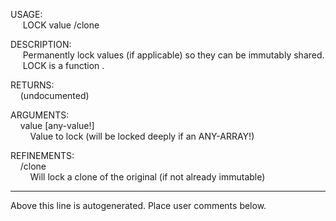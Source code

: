 USAGE:  
&nbsp;&nbsp;&nbsp;&nbsp;&nbsp;LOCK&nbsp;value&nbsp;/clone  
  
DESCRIPTION:  
&nbsp;&nbsp;&nbsp;&nbsp;&nbsp;Permanently&nbsp;lock&nbsp;values&nbsp;(if&nbsp;applicable)&nbsp;so&nbsp;they&nbsp;can&nbsp;be&nbsp;immutably&nbsp;shared.  
&nbsp;&nbsp;&nbsp;&nbsp;&nbsp;LOCK&nbsp;is&nbsp;a&nbsp;function&nbsp;.  
  
RETURNS:  
&nbsp;&nbsp;&nbsp;&nbsp;(undocumented)  
  
ARGUMENTS:  
&nbsp;&nbsp;&nbsp;&nbsp;value&nbsp;[any-value!]  
&nbsp;&nbsp;&nbsp;&nbsp;&nbsp;&nbsp;&nbsp;&nbsp;Value&nbsp;to&nbsp;lock&nbsp;(will&nbsp;be&nbsp;locked&nbsp;deeply&nbsp;if&nbsp;an&nbsp;ANY-ARRAY!)  
  
REFINEMENTS:  
&nbsp;&nbsp;&nbsp;&nbsp;/clone  
&nbsp;&nbsp;&nbsp;&nbsp;&nbsp;&nbsp;&nbsp;&nbsp;Will&nbsp;lock&nbsp;a&nbsp;clone&nbsp;of&nbsp;the&nbsp;original&nbsp;(if&nbsp;not&nbsp;already&nbsp;immutable)  
___
Above this line is autogenerated. Place user comments below.